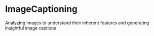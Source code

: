 # ImageCaptioning
Analyzing images to understand their inherent features and generating insightful image captions
